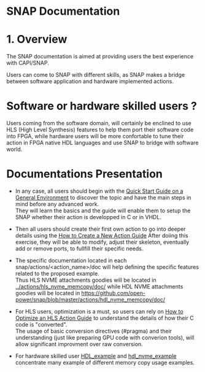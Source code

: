 # SNAP Documentation

# 1. Overview
The SNAP documentation is aimed at providing users the best experience with CAPI/SNAP.

Users can come to SNAP with different skills, as SNAP makes a bridge between software application and hardware implemented actions.

# Software or hardware skilled users ?

Users coming from the software domain, will certainly be enclined to use HLS (High Level Synthesis) features to help them port their software code into FPGA, while hardware users will be more confortable to tune their action in FPGA native HDL languages and use SNAP to bridge with software world.

# Documentations Presentation

* In any case, all users should begin with the  [Quick Start Guide on a General Environment](./UG_CAPI_SNAP-QuickStart_on_a_General_Environment.pdf) to discover the topic and have the main steps in mind before any advanced work.  
They will learn the basics and the guide will enable them to setup the SNAP whether their action is developped in C or in VHDL.

* Then all users should create their first own action to go into deeper details using the [How to Create a New Action Guide](./AN_CAPI_SNAP-How_to_create_a_New_Action.pdf)
After doiing this exercise, they will be able to modify, adjust their skeleton, eventually add or remove ports, to fullfill their specific needs.

* The specific documentation located in each snap/actions/<action_name>/doc will help defining the specific features related to the proposed example.  
Thus HLS NVME attachments goodies will be located in [../actions/hls_nvme_memcopy/doc/](../actions/hls_nvme_memcopy/doc/)
while HDL NVME attachments goodies will be located in https://github.com/open-power/snap/blob/master/actions/hdl_nvme_memcopy/doc/

* For HLS users, optimization is a must, so users can rely on [How to Optimize an HLS Action Guide](./AN_CAPI_SNAP-How_to_optimize_a_HLS_action.pdf) to understand the details of how their C code is "converted".  
The usage of basic conversion directives (#pragma) and their understanding (just like preparing GPU code with converion tools), will allow significant improvment over raw conversion.

* For hardware skilled user [HDL_example](../actions/hdl_nvme_example/) and [hdl_nvme_example](../actions/hdl_nvme_example/) concentrate many example of different memory copy usage examples.

